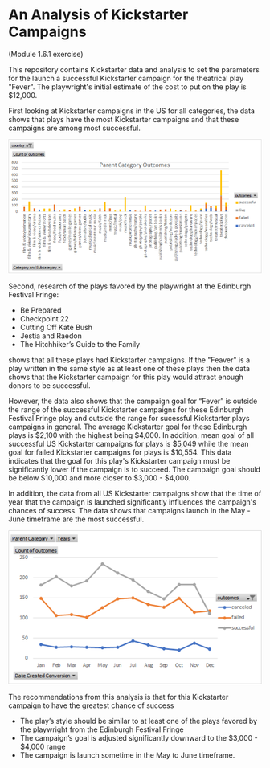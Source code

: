 # An Analysis of Kickstarter Campaigns
(Module 1.6.1 exercise)

This repository contains Kickstarter data and analysis to set the parameters for the launch a successful Kickstarter campaign for the theatrical play "Fever". The playwright's initial estimate of the cost to put on the play is $12,000.

First looking at Kickstarter campaigns in the US for all categories, the data shows that plays have the most Kickstarter campaigns and that these campaigns are among most successful.

![Outcomes By Major Catigory](https://github.com/berndab/kickstarter-analysis/blob/master/Module1.3.1.Chart.Parent%20Category%20Outcomes.png)

Second, research of the plays favored by the playwright at the Edinburgh Festival Fringe:

* Be Prepared
* Checkpoint 22
* Cutting Off Kate Bush
* Jestia and Raedon
* The Hitchhiker’s Guide to the Family

shows that all these plays had Kickstarter campaigns. If the "Feaver" is a play written in the same style as at least one of these plays then the data shows that the Kickstarter campaign for this play would attract enough donors to be successful. 

However, the data also shows that the campaign goal for “Fever” is outside the range of the successful Kickstarter campaigns for these Edinburgh Festival Fringe play and outside the range for sucessful Kickstarter plays campaigns in general.  The average Kickstarter goal for these Edinburgh plays is $2,100 with the highest being $4,000. In addition, mean goal of all successful US Kickstarter campaigns for plays is $5,049 while the mean goal for failed Kickstarter campaigns for plays is $10,554. This data indicates that the goal for this play's Kickstarter campaign must be significantly lower if the campaign is to succeed. The campaign goal should be below $10,000 and more closer to $3,000 - $4,000.

In addition, the data from all US Kickstarter campaigns show that the time of year that the campaign is launched significantly influences the campaign's chances of success. The data shows that campaigns launch in the May - June timeframe are the most successful. 

![Outcomes By Launch Date](https://github.com/berndab/kickstarter-analysis/blob/master/Module1.3.3.Chart.Outcomes%20Based%20on%20Launch%20Date.png)

The recommendations from this analysis is that for this Kickstarter campaign to have the greatest chance of success
* The play’s style should be similar to at least one of the plays favored by the playwright from the Edinburgh Festival Fringe
* The campaign’s goal is adjusted significantly downward to the $3,000 - $4,000 range
* The campaign is launch sometime in the May to June timeframe.

